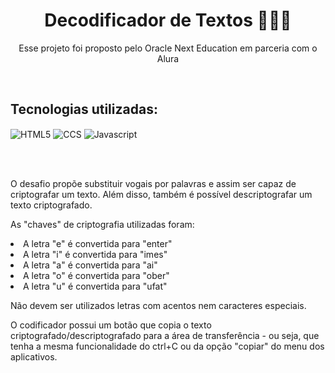 <h1 align="center">Decodificador de Textos 🕵🏻‍♀️</h1>
<p align="center">Esse projeto foi proposto pelo Oracle Next Education em parceria com o Alura</p>

<br>

  <h2>Tecnologias utilizadas:</h2>

  <img align="center" alt="HTML5" src="https://img.shields.io/badge/HTML5-E34F26?style=for-the-badge&logo=html5&logoColor=white"/> <img align="center" alt="CCS" src="https://img.shields.io/badge/CSS-239120?&style=for-the-badge&logo=css3&logoColor=white"/> <img align="center" alt="Javascript" src="https://img.shields.io/badge/JavaScript-F7DF1E?style=for-the-badge&logo=javascript&logoColor=black"/> 

<br>
<br>

  <p>O desafio propõe substituir vogais por palavras e assim ser capaz de criptografar um texto. Além disso, também é possível descriptografar um texto criptografado.</p>

  <p>As "chaves" de criptografia utilizadas foram:</p>
  <p><li>A letra "e" é convertida para "enter"</li>
  <li>A letra "i" é convertida para "imes"</li>
  <li>A letra "a" é convertida para "ai"</li>
  <li>A letra "o" é convertida para "ober"</li>
  <li>A letra "u" é convertida para "ufat"</li></p>
    
<p>Não devem ser utilizados letras com acentos nem caracteres especiais.</p>
<p>O codificador possui um botão que copia o texto criptografado/descriptografado para a área de transferência - ou seja, que tenha a mesma funcionalidade do ctrl+C ou da opção "copiar" do menu dos aplicativos.</p>
